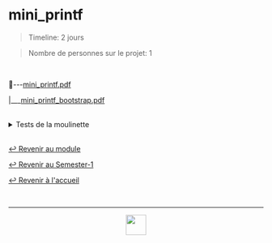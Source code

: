 # mini_printf

> Timeline: 2 jours

> Nombre de personnes sur le projet: 1

<br>

📂---[mini_printf.pdf](https://github.com/Studio-17/Epitech-Subjects/blob/main/Semester-1/B-CPE-101/My_Printf/mini_printf/mini_printf.pdf)

|\_\_\_[mini_printf_bootstrap.pdf](https://github.com/Studio-17/Epitech-Subjects/blob/main/Semester-1/B-CPE-101/My_Printf/mini_printf/mini_printf_bootstrap.pdf)


<br>


<details>
<summary> Tests de la moulinette </summary>
<table align="center">
    <thead>
        <tr>
            <td colspan="3" align="center"><strong>MOULINETTE</strong></td>
        </tr>
        <tr>
            <th>SOMMAIRE</th>
            <th>NB DE TESTS</th>
            <th>DETAILS</th>
        </tr>
    </thead>
    <tbody>
        <tr>
            <td rowspan="7">1 - simple print</td>
            <td rowspan="7" style="text-align: center;">7</td>
            <td>11. Empty</td>
        </tr>
    		<tr>
			<td>12. Simple word</td>
		</tr>
		<tr>
			<td>13. Hello World</td>
		</tr>
		<tr>
			<td>14. Spaces and</td>
		</tr>
		<tr>
			<td>15. Spaces at the end, trying echo -n ?</td>
		</tr>
		<tr>
			<td>16. sentences</td>
		</tr>
		<tr>
			<td>17. Starting 1 byte later</td>
		</tr>
        <tr>
            <td rowspan="2">2 - % Flags</td>
            <td rowspan="2" style="text-align: center;">2</td>
            <td>21. %% - 1</td>
        </tr>
    		<tr>
			<td>22. %% - 2</td>
		</tr>
        <tr>
            <td rowspan="2">3 - c Flags</td>
            <td rowspan="2" style="text-align: center;">2</td>
            <td>31. %c - 1</td>
        </tr>
    		<tr>
			<td>32. %c - 2</td>
		</tr>
        <tr>
            <td rowspan="2">4 - s Flags</td>
            <td rowspan="2" style="text-align: center;">2</td>
            <td>41. %s - 1</td>
        </tr>
    		<tr>
			<td>42. %s - 2</td>
		</tr>
        <tr>
            <td rowspan="4">5 - d/i Flags</td>
            <td rowspan="4" style="text-align: center;">4</td>
            <td>51. %d - 1</td>
        </tr>
    		<tr>
			<td>52. %d - 2</td>
		</tr>
		<tr>
			<td>53. %i - 1</td>
		</tr>
		<tr>
			<td>54. %i - 2</td>
		</tr>
        <tr>
            <td rowspan="4">6 - Multiple options</td>
            <td rowspan="4" style="text-align: center;">4</td>
            <td>61. %c, %s, %d</td>
        </tr>
    		<tr>
			<td>62. %s, %s</td>
		</tr>
		<tr>
			<td>63. %%, %s, %d, %i, %c</td>
		</tr>
		<tr>
			<td>64. PATH 5</td>
		</tr>
	</tbody>
</table>
</details>

<br>

[↩️ Revenir au module](https://github.com/Studio-17/Epitech-Subjects/blob/main/Semester-1/B-CPE-101)

[↩️ Revenir au Semester-1](https://github.com/Studio-17/Epitech-Subjects/blob/main/Semester-1)

[↩️ Revenir à l'accueil](https://github.com/Studio-17/Epitech-Subjects)

<br>

---

<div align="center">

<a href="https://github.com/Studio-17" target="_blank"><img src="../../../assets/voc17.gif" width="40"></a>

</div>